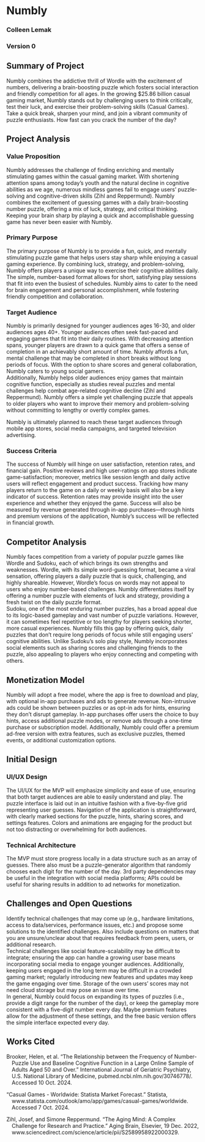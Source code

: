 # Numbly

### Colleen Lemak  
### Version 0  

## Summary of Project  
Numbly combines the addictive thrill of Wordle with the excitement of numbers, delivering a brain-boosting puzzle which fosters social interaction and friendly competition for all ages. In the growing $25.86 billion casual gaming market, Numbly stands out by challenging users to think critically, test their luck, and exercise their problem-solving skills (Casual Games). Take a quick break, sharpen your mind, and join a vibrant community of puzzle enthusiasts. How fast can you crack the number of the day?

## Project Analysis

### Value Proposition  
Numbly addresses the challenge of finding enriching and mentally stimulating games within the casual gaming market. With shortening attention spans among today’s youth and the natural decline in cognitive abilities as we age, numerous mindless games fail to engage users’ puzzle-solving and cognitive-driven skills (Zihl and Reppermund). Numbly combines the excitement of guessing games with a daily brain-boosting number puzzle, offering a mix of luck, strategy, and critical thinking. Keeping your brain sharp by playing a quick and accomplishable guessing game has never been easier with Numbly.

### Primary Purpose  
The primary purpose of Numbly is to provide a fun, quick, and mentally stimulating puzzle game that helps users stay sharp while enjoying a casual gaming experience. By combining luck, strategy, and problem-solving, Numbly offers players a unique way to exercise their cognitive abilities daily. The simple, number-based format allows for short, satisfying play sessions that fit into even the busiest of schedules. Numbly aims to cater to the need for brain engagement and personal accomplishment, while fostering friendly competition and collaboration.

### Target Audience  
Numbly is primarily designed for younger audiences ages 16-30, and older audiences ages 40+. Younger audiences often seek fast-paced and engaging games that fit into their daily routines. With decreasing attention spans, younger players are drawn to a quick game that offers a sense of completion in an achievably short amount of time. Numbly affords a fun, mental challenge that may be completed in short breaks without long periods of focus. With the option to share scores and general collaboration, Numbly caters to young social gamers.  
Additionally, Numbly helps older audiences enjoy games that maintain cognitive function, especially as studies reveal puzzles and mental challenges help combat age-related cognitive decline (Zihl and Reppermund). Numbly offers a simple yet challenging puzzle that appeals to older players who want to improve their memory and problem-solving without committing to lengthy or overtly complex games.  

Numbly is ultimately planned to reach these target audiences through mobile app stores, social media campaigns, and targeted television advertising.

### Success Criteria  
The success of Numbly will hinge on user satisfaction, retention rates, and financial gain. Positive reviews and high user-ratings on app stores indicate game-satisfaction; moreover, metrics like session length and daily active users will reflect engagement and product success. Tracking how many players return to the game on a daily or weekly basis will also be a key indicator of success. Retention rates may provide insight into the user experience and whether they enjoyed the game. Success will also be measured by revenue generated through in-app purchases—through hints and premium versions of the application, Numbly’s success will be reflected in financial growth.

## Competitor Analysis  
Numbly faces competition from a variety of popular puzzle games like Wordle and Sudoku, each of which brings its own strengths and weaknesses. Wordle, with its simple word-guessing format, became a viral sensation, offering players a daily puzzle that is quick, challenging, and highly shareable. However, Wordle’s focus on words may not appeal to users who enjoy number-based challenges. Numbly differentiates itself by offering a number puzzle with elements of luck and strategy, providing a fresh twist on the daily puzzle format.  
Sudoku, one of the most enduring number puzzles, has a broad appeal due to its logic-based gameplay and vast number of puzzle variations. However, it can sometimes feel repetitive or too lengthy for players seeking shorter, more casual experiences. Numbly fills this gap by offering quick, daily puzzles that don’t require long periods of focus while still engaging users’ cognitive abilities. Unlike Sudoku’s solo play style, Numbly incorporates social elements such as sharing scores and challenging friends to the puzzle, also appealing to players who enjoy connecting and competing with others.

## Monetization Model  
Numbly will adopt a free model, where the app is free to download and play, with optional in-app purchases and ads to generate revenue. Non-intrusive ads could be shown between puzzles or as opt-in ads for hints, ensuring they don’t disrupt gameplay. In-app purchases offer users the choice to buy hints, access additional puzzle modes, or remove ads through a one-time purchase or subscription model. Additionally, Numbly could offer a premium ad-free version with extra features, such as exclusive puzzles, themed events, or additional customization options.

## Initial Design  

### UI/UX Design  
The UI/UX for the MVP will emphasize simplicity and ease of use, ensuring that both target audiences are able to easily understand and play. The puzzle interface is laid out in an intuitive fashion with a five-by-five grid representing user guesses. Navigation of the application is straightforward, with clearly marked sections for the puzzle, hints, sharing scores, and settings features. Colors and animations are engaging for the product but not too distracting or overwhelming for both audiences.

### Technical Architecture  
The MVP must store progress locally in a data structure such as an array of guesses. There also must be a puzzle-generator algorithm that randomly chooses each digit for the number of the day. 3rd party dependencies may be useful in the integration with social media platforms; APIs could be useful for sharing results in addition to ad networks for monetization.

## Challenges and Open Questions  
Identify technical challenges that may come up (e.g., hardware limitations, access to data/services, performance issues, etc.) and propose some solutions to the identified challenges. Also include questions on matters that you are unsure/unclear about that requires feedback from peers, users, or additional research.  
Technical challenges like social feature-scalability may be difficult to integrate; ensuring the app can handle a growing user base means incorporating social media to engage younger audiences. Additionally, keeping users engaged in the long term may be difficult in a crowded gaming market; regularly introducing new features and updates may keep the game engaging over time. Storage of the own users’ scores may not need cloud storage but may pose an issue over time.  
In general, Numbly could focus on expanding its types of puzzles (i.e., provide a digit range for the number of the day), or keep the gameplay more consistent with a five-digit number every day. Maybe premium features allow for the adjustment of these settings, and the free basic version offers the simple interface expected every day.

## Works Cited  

<p style="text-indent: -1em; margin-left: 1em;">
Brooker, Helen, et al. “The Relationship between the Frequency of Number-Puzzle Use and Baseline Cognitive Function in a Large Online Sample of Adults Aged 50 and Over.” International Journal of Geriatric Psychiatry, U.S. National Library of Medicine, pubmed.ncbi.nlm.nih.gov/30746778/. Accessed 10 Oct. 2024.
</p>

<p style="text-indent: -1em; margin-left: 1em;">
“Casual Games - Worldwide: Statista Market Forecast.” Statista, www.statista.com/outlook/amo/app/games/casual-games/worldwide. Accessed 7 Oct. 2024.
</p>

<p style="text-indent: -1em; margin-left: 1em;">
Zihl, Josef, and Simone Reppermund. “The Aging Mind: A Complex Challenge for Research and Practice.” Aging Brain, Elsevier, 19 Dec. 2022, www.sciencedirect.com/science/article/pii/S2589958922000329.
</p>
